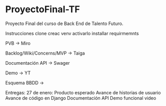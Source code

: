 # ProyectoFinal-TF
Proyecto Final del curso de Back End de Talento Futuro.

Instrucciones
clone
creac venv
activarlo
installar requirmemnts

PVB
-> Miro

Backlog/Wiki/Concerns/MVP
-> Taiga

Documentación API
-> Swager

Demo
-> YT

Esquema BBDD
-> 

Entregas:
27 de enero:
Producto esperado
Avance de historias de usuario
Avance de código en Django
Documentación API
Demo funcional video
